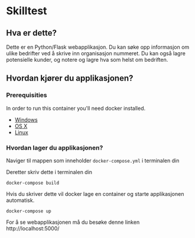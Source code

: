 Skilltest
==============================

Hva er dette?
-------------

Dette er en Python/Flask webapplikasjon. Du kan søke opp informasjon om ulike bedrifter ved å skrive inn organisasjon nummeret.
Du kan også lagre potensielle kunder, og notere og lagre hva som helst om bedriften.


Hvordan kjører du applikasjonen?
---------------

### Prerequisities


In order to run this container you'll need docker installed.

* [Windows](https://docs.docker.com/windows/started)
* [OS X](https://docs.docker.com/mac/started/)
* [Linux](https://docs.docker.com/linux/started/)

### Hvordan lager du applikasjonen?

Naviger til mappen som inneholder `docker-compose.yml` i terminalen din


Deretter skriv dette i terminalen din
```shell
docker-compose build
```

Hvis du skriver dette vil docker lage en container og starte applikasjonen automatisk.
```shell
docker-compose up
```

For å se webapplikasjonen må du besøke denne linken
http://localhost:5000/
